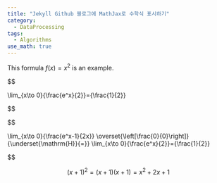 ```yaml
---
title: "Jekyll Github 블로그에 MathJax로 수학식 표시하기"
category:
  - DataProcessing
tags:
  - Algorithms
use_math: true
---
```


This formula $f(x) = x^2$ is an example.


$$

\lim_{x\to 0}{\frac{e^x}{2}}={\frac{1}{2}}

$$

$$

\lim_{x\to 0}{\frac{e^x-1}{2x}}
\overset{\left[\frac{0}{0}\right]}{\underset{\mathrm{H}}{=}}
\lim_{x\to 0}{\frac{e^x}{2}}={\frac{1}{2}}

$$


$$
% 메모: (x+1)^2 is NOT x^2 + 1
(x+1)^2      % original expression
= (x+1)(x+1) % definition of exponent
= x^2 + 2x + 1 % FOIL, combine like terms
$$

